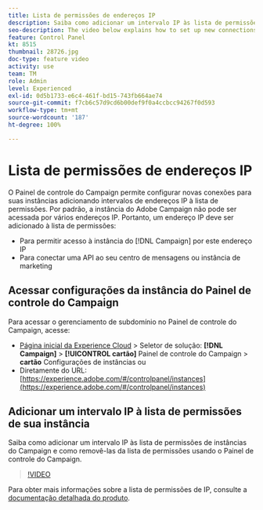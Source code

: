 ```yaml
---
title: Lista de permissões de endereços IP
description: Saiba como adicionar um intervalo IP às lista de permissões de instâncias do Campaign e como removê-las da lista de permissões usando o Painel de controle do Campaign.
seo-description: The video below explains how to set up new connections to your instances by allow listing IP addresses ranges.
feature: Control Panel
kt: 8515
thumbnail: 28726.jpg
doc-type: feature video
activity: use
team: TM
role: Admin
level: Experienced
exl-id: 0d5b1733-e6c4-461f-bd15-743fb664ae74
source-git-commit: f7cb6c57d9cd6b00def9f0a4ccbcc94267f0d593
workflow-type: tm+mt
source-wordcount: '187'
ht-degree: 100%

---
```


# Lista de permissões de endereços IP

O Painel de controle do Campaign permite configurar novas conexões para suas instâncias adicionando intervalos de endereços IP à lista de permissões. Por padrão, a instância do Adobe Campaign não pode ser acessada por vários endereços IP. Portanto, um endereço IP deve ser adicionado à lista de permissões:

* Para permitir acesso à instância do [!DNL Campaign] por este endereço IP
* Para conectar uma API ao seu centro de mensagens ou instância de marketing

## Acessar configurações da instância do Painel de controle do Campaign

Para acessar o gerenciamento de subdomínio no Painel de controle do Campaign, acesse:

* [Página inicial da Experience Cloud](https://experience.adobe.com/#/home) > Seletor de solução: **[!DNL Campaign]** > **[!UICONTROL cartão]** Painel de controle do Campaign > **cartão** Configurações de instâncias
ou
* Diretamente do URL: [https://experience.adobe.com/#/controlpanel/instances](https://experience.adobe.com/#/controlpanel/instances)

## Adicionar um intervalo IP à lista de permissões de sua instância

Saiba como adicionar um intervalo IP às lista de permissões de instâncias do Campaign e como removê-las da lista de permissões usando o Painel de controle do Campaign.

>[!VIDEO](https://video.tv.adobe.com/v/28726?quality=12)

Para obter mais informações sobre a lista de permissões de IP, consulte a [documentação detalhada do produto](https://experienceleague.adobe.com/docs/control-panel/using/sftp-management/ip-range-allow-listing.html?lang=pt-BR).
